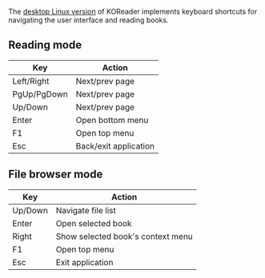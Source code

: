 The [desktop Linux version](https://github.com/koreader/koreader/wiki/Installation-on-desktop-Linux) of KOReader implements keyboard shortcuts for navigating the user interface and reading books.

## Reading mode
| Key  | Action |
|---|----------------------------|
| Left/Right | Next/prev page    | 
| PgUp/PgDown | Next/prev page   |
| Up/Down | Next/prev page       |
| Enter | Open bottom menu       |
| F1 | Open top menu             |
| Esc | Back/exit application    |


## File browser mode
| Key  | Action |
|---|----------------------------|
| Up/Down | Navigate file list                |
| Enter | Open selected book                |
| Right | Show selected book's context menu         | 
| F1 | Open top menu             |
| Esc | Exit application    |
